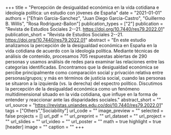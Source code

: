 +++
title = "Percepción de desigualdad económica en la vida cotidiana e ideología política: un estudio con jóvenes de España"
date = "2021-01-01"
authors = ["Efrain Garcia-Sanchez", "Juan Diego Garcia-Castro", "Guillermo B. Willis", "Rosa Rodriguez-Bailon"]
publication_types = ["2"]
publication = "Revista de Estudios Sociales 2--21. https://doi.org/10.7440/res79.2022.01"
publication_short = "Revista de Estudios Sociales 2--21. https://doi.org/10.7440/res79.2022.01"
abstract = "En este estudio analizamos la percepción de la desigualdad económica en España en la vida cotidiana de acuerdo con la ideología política. Mediante técnicas de análisis de contenido, procesamos 705 respuestas abiertas de 290 personas y usamos análisis de redes para examinar las relaciones entre las categorías identificadas. Encontramos que la desigualdad económica se percibe principalmente como comparación social y privación relativa entre personas/grupos; y más en términos de justicia social, cuando las personas se situaron a la izquierda (vs. la derecha) del espectro político. Discutimos la percepción de la desigualdad económica como un fenómeno multidimensional situado en la vida cotidiana, que influye en la forma de entender y reaccionar ante las disparidades sociales."
abstract_short = ""
url_source = "https://revistas.uniandes.edu.co/doi/10.7440/res79.2022.01"
tags = ["Others","Sociability"]
url_code = ""
image_preview = ""
selected = false
projects = []
url_pdf = ""
url_preprint = ""
url_dataset = ""
url_project = ""
url_slides = ""
url_video = ""
url_poster = ""
math = true
highlight = true
[header]
image = ""
caption = ""
+++
